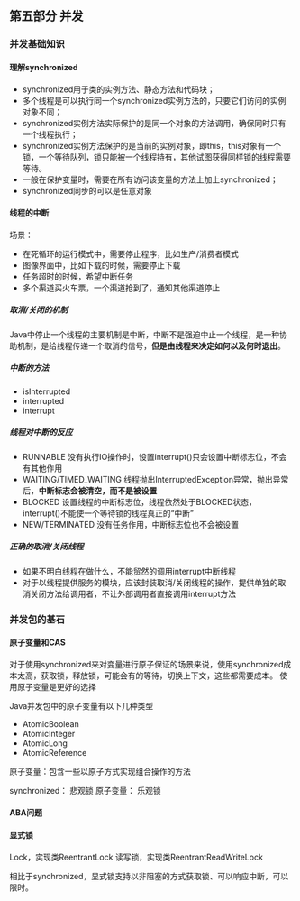 ## 第五部分 并发

### 并发基础知识
#### 理解synchronized
* synchronized用于类的实例方法、静态方法和代码块；
* 多个线程是可以执行同一个synchronized实例方法的，只要它们访问的实例对象不同；
* synchronized实例方法实际保护的是同一个对象的方法调用，确保同时只有一个线程执行；
* synchronized实例方法保护的是当前的实例对象，即this，this对象有一个锁，一个等待队列，锁只能被一个线程持有，其他试图获得同样锁的线程需要等待。
* 一般在保护变量时，需要在所有访问该变量的方法上加上synchronized；
* synchronized同步的可以是任意对象

#### 线程的中断
场景：
* 在死循环的运行模式中，需要停止程序，比如生产/消费者模式
* 图像界面中，比如下载的时候，需要停止下载
* 任务超时的时候，希望中断任务
* 多个渠道买火车票，一个渠道抢到了，通知其他渠道停止

##### 取消/关闭的机制
Java中停止一个线程的主要机制是中断，中断不是强迫中止一个线程，是一种协助机制，是给线程传递一个取消的信号，**但是由线程来决定如何以及何时退出**。

##### 中断的方法
* isInterrupted
* interrupted
* interrupt

##### 线程对中断的反应
* RUNNABLE 没有执行IO操作时，设置interrupt()只会设置中断标志位，不会有其他作用
* WAITING/TIMED_WAITING  线程抛出InterruptedException异常，抛出异常后，**中断标志会被清空，而不是被设置**
* BLOCKED 设置线程的中断标志位，线程依然处于BLOCKED状态，interrupt()不能使一个等待锁的线程真正的“中断”
* NEW/TERMINATED 没有任务作用，中断标志位也不会被设置

##### 正确的取消/关闭线程
* 如果不明白线程在做什么，不能贸然的调用interrupt中断线程
* 对于以线程提供服务的模块，应该封装取消/关闭线程的操作，提供单独的取消关闭方法给调用者，不让外部调用者直接调用interrupt方法


### 并发包的基石
#### 原子变量和CAS
对于使用synchronized来对变量进行原子保证的场景来说，使用synchronized成本太高，获取锁，释放锁，可能会有的等待，切换上下文，这些都需要成本。
使用原子变量是更好的选择

Java并发包中的原子变量有以下几种类型
* AtomicBoolean
* AtomicInteger
* AtomicLong
* AtomicReference

原子变量：包含一些以原子方式实现组合操作的方法

synchronized： 悲观锁
原子变量： 乐观锁

#### ABA问题



#### 显式锁

Lock，实现类ReentrantLock
读写锁，实现类ReentrantReadWriteLock

相比于synchronized，显式锁支持以非阻塞的方式获取锁、可以响应中断，可以限时。


